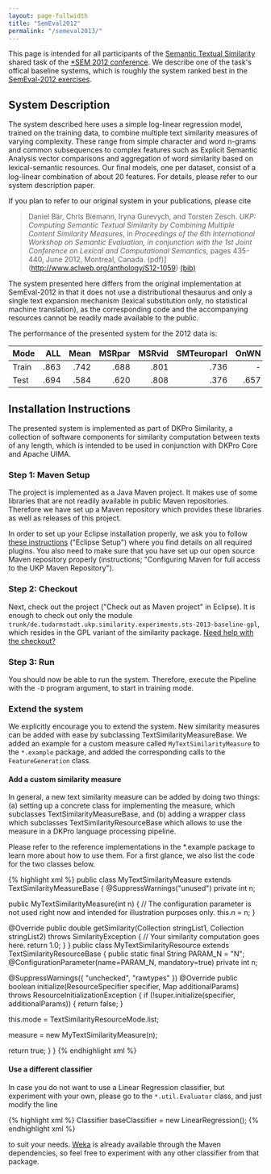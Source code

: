 ```yaml
---
layout: page-fullwidth
title: "SemEval2012"
permalink: "/semeval2013/"
---
```


This page is intended for all participants of the [Semantic Textual Similarity](https://www.cs.york.ac.uk/semeval-2012/task6.html) shared task of the [*SEM 2012 conference](https://www.cs.york.ac.uk/semeval-2012/index.html). We describe one of the task's offical baseline systems, which is roughly the system ranked best in the [SemEval-2012 exercises](http://ixa2.si.ehu.es/starsem/proc/pdf/STARSEM-SEMEVAL051.pdf).

## System Description
The system described here uses a simple log-linear regression model, trained on the training data, to combine multiple text similarity measures of varying complexity. These range from simple character and word n-grams and common subsequences to complex features such as Explicit Semantic Analysis vector comparisons and aggregation of word similarity based on lexical-semantic resources. Our ﬁnal models, one per dataset, consist of a log-linear combination of about 20 features. For details, please refer to our system description paper.

If you plan to refer to our original system in your publications, please cite

> Daniel Bär, Chris Biemann, Iryna Gurevych, and Torsten Zesch. *UKP: Computing Semantic Textual Similarity by Combining Multiple Content Similarity Measures*, in _Proceedings of the 6th International Workshop on Semantic Evaluation, in conjunction with the 1st Joint Conference on Lexical and Computational Semantics_, pages 435-440, June 2012, Montreal, Canada. (pdf)](http://www.aclweb.org/anthology/S12-1059) [(bib)](http://www.aclweb.org/anthology/S12-1059.bib)



The system presented here differs from the original implementation at SemEval-2012 in that it does not use a distributional thesaurus and only a single text expansion mechanism (lexical substitution only, no statistical machine translation), as the corresponding code and the accompanying resources cannot be readily made available to the public.

The performance of the presented system for the 2012 data is:

| Mode      | ALL       | Mean      | MSRpar    | MSRvid        | SMTeuroparl       | OnWN      | SMTnews   |
| --------- |----------:|----------:|----------:|--------------:|------------------:|----------:|----------:|
|Train      | .863      | .742      | .688      | .801      | .736                  | -         | -         |
|Test       | .694      | .584      | .620      | .808      | .376                  | .657      | .462      |


## Installation Instructions
The presented system is implemented as part of DKPro Similarity, a collection of software components for similarity computation between texts of any length, which is intended to be used in conjunction with DKPro Core and Apache UIMA.

### Step 1: Maven Setup
The project is implemented as a Java Maven project. It makes use of some libraries that are not readily available in public Maven repositories. Therefore we have set up a Maven repository which provides these libraries as well as releases of this project.

In order to set up your Eclipse installation properly, we ask you to follow [these instructions](https://dkpro.github.io/dkpro-core/pages/setup-user.html) ("Eclipse Setup") where you find details on all required plugins. You also need to make sure that you have set up our open source Maven repository properly (instructions; "Configuring Maven for full access to the UKP Maven Repository").

### Step 2: Checkout
Next, check out the project ("Check out as Maven project" in Eclipse). It is enough to check out only the module `trunk/de.tudarmstadt.ukp.similarity.experiments.sts-2013-baseline-gpl`, which resides in the GPL variant of the similarity package. [Need help with the checkout?](https://zoidberg.ukp.informatik.tu-darmstadt.de/jenkins/job/DKPro%20Core%20Documentation%20(GitHub)/de.tudarmstadt.ukp.dkpro.core$de.tudarmstadt.ukp.dkpro.core.doc-asl/doclinks/2/)

### Step 3: Run
You should now be able to run the system. Therefore, execute the Pipeline with the `-D` program argument, to start in training mode.

### Extend the system
We explicitly encourage you to extend the system. New similarity measures can be added with ease by subclassing TextSimilarityMeasureBase. We added an example for a custom measure called `MyTextSimilarityMeasure` to the `*.example` package, and added the corresponding calls to the `FeatureGeneration` class.

#### Add a custom similarity measure
In general, a new text similarity measure can be added by doing two things: (a) setting up a concrete class for implementing the measure, which subclasses TextSimilarityMeasureBase, and (b) adding a wrapper class which subclasses TextSimilarityResourceBase which allows to use the measure in a DKPro language processing pipeline.

Please refer to the reference implementations in the *.example package to learn more about how to use them. For a first glance, we also list the code for the two classes below.

{% highlight xml %}
public class MyTextSimilarityMeasure
extends TextSimilarityMeasureBase
{
@SuppressWarnings("unused")
private int n;

public MyTextSimilarityMeasure(int n)
{
// The configuration parameter is not used right now and intended for illustration purposes only.
this.n = n;
}

@Override
public double getSimilarity(Collection<String> stringList1,
Collection<String> stringList2)
throws SimilarityException
{
// Your similarity computation goes here.
return 1.0;
}
}
public class MyTextSimilarityResource
extends TextSimilarityResourceBase
{
public static final String PARAM_N = "N";
@ConfigurationParameter(name=PARAM_N, mandatory=true)
private int n;

@SuppressWarnings({ "unchecked", "rawtypes" })
@Override
public boolean initialize(ResourceSpecifier specifier, Map additionalParams)
throws ResourceInitializationException
{
if (!super.initialize(specifier, additionalParams)) {
return false;
}

this.mode = TextSimilarityResourceMode.list;

measure = new MyTextSimilarityMeasure(n);

return true;
}
}
{% endhighlight xml %}


#### Use a different classifier
In case you do not want to use a Linear Regression classifier, but experiment with your own, please go to the `*.util.Evaluator` class, and just modify the line

{% highlight xml %}
Classifier baseClassifier = new LinearRegression();
{% endhighlight xml %}


to suit your needs. [Weka](http://weka.wikispaces.com/) is already available through the Maven dependencies, so feel free to experiment with any other classifier from that package.
